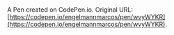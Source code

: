 # 

A Pen created on CodePen.io. Original URL: [https://codepen.io/engelmannmarcos/pen/wvyWYKR](https://codepen.io/engelmannmarcos/pen/wvyWYKR).

